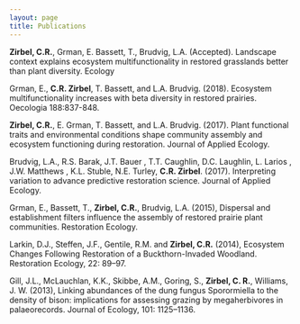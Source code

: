 ```yaml
---
layout: page
title: Publications
---
```


**Zirbel, C.R.**, Grman, E. Bassett, T., Brudvig, L.A. (Accepted). Landscape context explains ecosystem multifunctionality in restored grasslands better than plant diversity. Ecology

Grman, E., **C.R. Zirbel**, T. Bassett, and L.A. Brudvig. (2018). Ecosystem multifunctionality increases with beta diversity in
restored prairies. Oecologia 188:837-848.

**Zirbel, C.R.**, E. Grman, T. Bassett, and L.A. Brudvig. (2017). Plant functional traits and environmental
conditions shape community assembly and ecosystem functioning during restoration. Journal of
Applied Ecology.

Brudvig, L.A., R.S. Barak, J.T. Bauer , T.T. Caughlin, D.C. Laughlin, L. Larios , J.W. Matthews , K.L. Stuble,
N.E. Turley, **C.R. Zirbel**. (2017). Interpreting variation to advance predictive restoration
science. Journal of Applied Ecology.

Grman, E., Bassett, T., **Zirbel, C.R.**, Brudvig, L.A. (2015), Dispersal and establishment filters influence
the assembly of restored prairie plant communities. Restoration Ecology.

Larkin, D.J., Steffen, J.F., Gentile, R.M. and **Zirbel, C.R.** (2014), Ecosystem Changes Following
Restoration of a Buckthorn-Invaded Woodland. Restoration Ecology, 22: 89–97.

Gill, J.L., McLauchlan, K.K., Skibbe, A.M., Goring, S., **Zirbel, C. R.**, Williams, J. W. (2013), Linking
abundances of the dung fungus Sporormiella to the density of bison: implications for assessing
grazing by megaherbivores in palaeorecords. Journal of Ecology, 101: 1125–1136.
